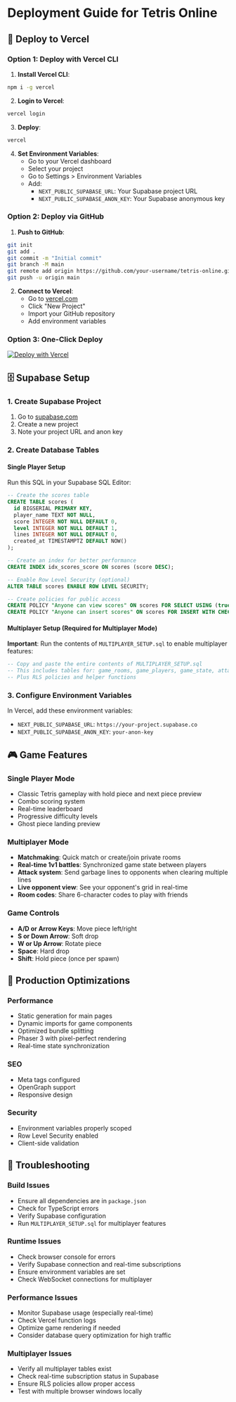 # Deployment Guide for Tetris Online

## 🚀 Deploy to Vercel

### Option 1: Deploy with Vercel CLI

1. **Install Vercel CLI**:
```bash
npm i -g vercel
```

2. **Login to Vercel**:
```bash
vercel login
```

3. **Deploy**:
```bash
vercel
```

4. **Set Environment Variables**:
   - Go to your Vercel dashboard
   - Select your project
   - Go to Settings > Environment Variables
   - Add:
     - `NEXT_PUBLIC_SUPABASE_URL`: Your Supabase project URL
     - `NEXT_PUBLIC_SUPABASE_ANON_KEY`: Your Supabase anonymous key

### Option 2: Deploy via GitHub

1. **Push to GitHub**:
```bash
git init
git add .
git commit -m "Initial commit"
git branch -M main
git remote add origin https://github.com/your-username/tetris-online.git
git push -u origin main
```

2. **Connect to Vercel**:
   - Go to [vercel.com](https://vercel.com)
   - Click "New Project"
   - Import your GitHub repository
   - Add environment variables

### Option 3: One-Click Deploy

[![Deploy with Vercel](https://vercel.com/button)](https://vercel.com/new/clone?repository-url=https://github.com/your-username/tetris-online&env=NEXT_PUBLIC_SUPABASE_URL,NEXT_PUBLIC_SUPABASE_ANON_KEY)

## 🗄️ Supabase Setup

### 1. Create Supabase Project

1. Go to [supabase.com](https://supabase.com)
2. Create a new project
3. Note your project URL and anon key

### 2. Create Database Tables

#### Single Player Setup
Run this SQL in your Supabase SQL Editor:

```sql
-- Create the scores table
CREATE TABLE scores (
  id BIGSERIAL PRIMARY KEY,
  player_name TEXT NOT NULL,
  score INTEGER NOT NULL DEFAULT 0,
  level INTEGER NOT NULL DEFAULT 1,
  lines INTEGER NOT NULL DEFAULT 0,
  created_at TIMESTAMPTZ DEFAULT NOW()
);

-- Create an index for better performance
CREATE INDEX idx_scores_score ON scores (score DESC);

-- Enable Row Level Security (optional)
ALTER TABLE scores ENABLE ROW LEVEL SECURITY;

-- Create policies for public access
CREATE POLICY "Anyone can view scores" ON scores FOR SELECT USING (true);
CREATE POLICY "Anyone can insert scores" ON scores FOR INSERT WITH CHECK (true);
```

#### Multiplayer Setup (Required for Multiplayer Mode)
**Important**: Run the contents of `MULTIPLAYER_SETUP.sql` to enable multiplayer features:

```sql
-- Copy and paste the entire contents of MULTIPLAYER_SETUP.sql
-- This includes tables for: game_rooms, game_players, game_state, attack_queue
-- Plus RLS policies and helper functions
```

### 3. Configure Environment Variables

In Vercel, add these environment variables:
- `NEXT_PUBLIC_SUPABASE_URL`: `https://your-project.supabase.co`
- `NEXT_PUBLIC_SUPABASE_ANON_KEY`: `your-anon-key`

## 🎮 Game Features

### Single Player Mode
- Classic Tetris gameplay with hold piece and next piece preview
- Combo scoring system  
- Real-time leaderboard
- Progressive difficulty levels
- Ghost piece landing preview

### Multiplayer Mode
- **Matchmaking**: Quick match or create/join private rooms
- **Real-time 1v1 battles**: Synchronized game state between players
- **Attack system**: Send garbage lines to opponents when clearing multiple lines
- **Live opponent view**: See your opponent's grid in real-time
- **Room codes**: Share 6-character codes to play with friends

### Game Controls
- **A/D or Arrow Keys**: Move piece left/right
- **S or Down Arrow**: Soft drop
- **W or Up Arrow**: Rotate piece
- **Space**: Hard drop
- **Shift**: Hold piece (once per spawn)

## 🔧 Production Optimizations

### Performance
- Static generation for main pages
- Dynamic imports for game components
- Optimized bundle splitting
- Phaser 3 with pixel-perfect rendering
- Real-time state synchronization

### SEO
- Meta tags configured
- OpenGraph support
- Responsive design

### Security
- Environment variables properly scoped
- Row Level Security enabled
- Client-side validation

## 🐛 Troubleshooting

### Build Issues
- Ensure all dependencies are in `package.json`
- Check for TypeScript errors
- Verify Supabase configuration
- Run `MULTIPLAYER_SETUP.sql` for multiplayer features

### Runtime Issues
- Check browser console for errors
- Verify Supabase connection and real-time subscriptions
- Ensure environment variables are set
- Check WebSocket connections for multiplayer

### Performance Issues
- Monitor Supabase usage (especially real-time)
- Check Vercel function logs
- Optimize game rendering if needed
- Consider database query optimization for high traffic

### Multiplayer Issues
- Verify all multiplayer tables exist
- Check real-time subscription status in Supabase
- Ensure RLS policies allow proper access
- Test with multiple browser windows locally
